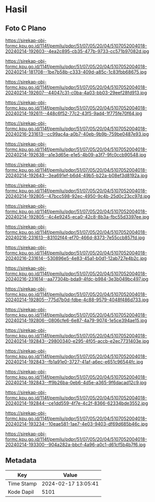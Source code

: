 # Hasil

## Foto C Plano

https://sirekap-obj-formc.kpu.go.id/114f/pemilu/pdpr/51/07/05/20/04/5107052004018-20240214-192603--4ea2c895-cb35-477b-9733-cc571b97082d.jpg

https://sirekap-obj-formc.kpu.go.id/114f/pemilu/pdpr/51/07/05/20/04/5107052004018-20240214-181708--1be7b58b-c333-409d-a85c-1c83fbb68675.jpg

https://sirekap-obj-formc.kpu.go.id/114f/pemilu/pdpr/51/07/05/20/04/5107052004018-20240214-192607--44047c31-c0ba-4a03-bb03-29eef28fd913.jpg

https://sirekap-obj-formc.kpu.go.id/114f/pemilu/pdpr/51/07/05/20/04/5107052004018-20240214-192611--448c6f52-77c2-43f5-9ad4-1f775fe70f64.jpg

https://sirekap-obj-formc.kpu.go.id/114f/pemilu/pdpr/51/07/05/20/04/5107052004018-20240216-231613--cc99ac4a-a0b7-40eb-9b9b-759be0487e93.jpg

https://sirekap-obj-formc.kpu.go.id/114f/pemilu/pdpr/51/07/05/20/04/5107052004018-20240214-192638--a1e3d65e-e1e5-4b09-a3f7-9fc0ccb90548.jpg

https://sirekap-obj-formc.kpu.go.id/114f/pemilu/pdpr/51/07/05/20/04/5107052004018-20240214-192643--3ea691ef-b6d4-49b5-b22a-b08ef3d8192a.jpg

https://sirekap-obj-formc.kpu.go.id/114f/pemilu/pdpr/51/07/05/20/04/5107052004018-20240214-192805--47bcc598-92ec-4950-9c4b-25d0c23cc97d.jpg

https://sirekap-obj-formc.kpu.go.id/114f/pemilu/pdpr/51/07/05/20/04/5107052004018-20240214-192805--4c4e9245-eca0-42c8-8b3a-fbc55d3397ee.jpg

https://sirekap-obj-formc.kpu.go.id/114f/pemilu/pdpr/51/07/05/20/04/5107052004018-20240216-231613--83102f44-ef70-466d-8373-7e55ccb857fd.jpg

https://sirekap-obj-formc.kpu.go.id/114f/pemilu/pdpr/51/07/05/20/04/5107052004018-20240216-231614--530896e5-4e83-45a1-b0d1-12ab727e4b2c.jpg

https://sirekap-obj-formc.kpu.go.id/114f/pemilu/pdpr/51/07/05/20/04/5107052004018-20240216-231614--aa77304b-bda9-4fdc-b984-3e3b049bc497.jpg

https://sirekap-obj-formc.kpu.go.id/114f/pemilu/pdpr/51/07/05/20/04/5107052004018-20240214-192805--775d7b0d-fdbe-4c88-9579-4048f486d733.jpg

https://sirekap-obj-formc.kpu.go.id/114f/pemilu/pdpr/51/07/05/20/04/5107052004018-20240214-192806--0806cfe6-6e87-4a79-9074-1e5ce394ae15.jpg

https://sirekap-obj-formc.kpu.go.id/114f/pemilu/pdpr/51/07/05/20/04/5107052004018-20240214-192843--29800340-e295-4f05-accb-e2ec7731403e.jpg

https://sirekap-obj-formc.kpu.go.id/114f/pemilu/pdpr/51/07/05/20/04/5107052004018-20240214-192843--fb1a91e0-3727-41af-a6ec-e651c96544fc.jpg

https://sirekap-obj-formc.kpu.go.id/114f/pemilu/pdpr/51/07/05/20/04/5107052004018-20240214-192843--ff9b26ba-0eb6-4d5e-a365-9f6dacad12c9.jpg

https://sirekap-obj-formc.kpu.go.id/114f/pemilu/pdpr/51/07/05/20/04/5107052004018-20240214-192844--ce1dd559-4f7e-4c2f-8366-62334bde3552.jpg

https://sirekap-obj-formc.kpu.go.id/114f/pemilu/pdpr/51/07/05/20/04/5107052004018-20240214-193234--10eae581-1ae7-4e03-9403-df69d685b46c.jpg

https://sirekap-obj-formc.kpu.go.id/114f/pemilu/pdpr/51/07/05/20/04/5107052004018-20240214-193300--904a282a-bbcf-4a96-a0c1-d61cf5b4b7f6.jpg


## Metadata

| Key        | Value               |
| ---------- | ------------------- |
| Time Stamp | 2024-02-17 13:05:41 |
| Kode Dapil | 5101                |



